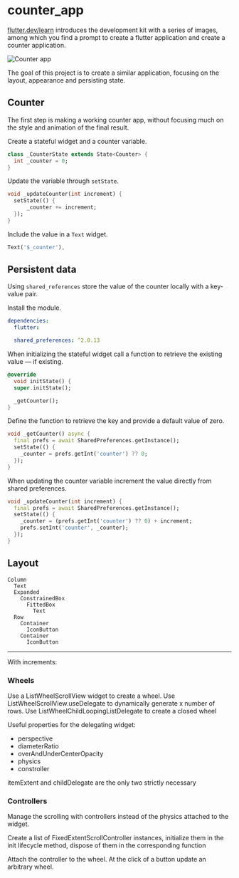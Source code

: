 # counter_app

[flutter.dev/learn](https://flutter.dev/learn) introduces the development kit with a series of images, among which you find a prompt to create a flutter application and create a counter application.

![Counter app](https://storage.googleapis.com/cms-storage-bucket/740d82517a6f13db51bd.png)

The goal of this project is to create a similar application, focusing on the layout, appearance and persisting state.

## Counter

The first step is making a working counter app, without focusing much on the style and animation of the final result.

Create a stateful widget and a counter variable.

```dart
class _CounterState extends State<Counter> {
  int _counter = 0;
}
```

Update the variable through `setState`.

```dart
void _updateCounter(int increment) {
  setState(() {
      _counter += increment;
  });
}
```

Include the value in a `Text` widget.

```dart
Text('$_counter'),
```

## Persistent data

Using `shared_references` store the value of the counter locally with a key-value pair.

Install the module.

```yaml
dependencies:
  flutter:

  shared_preferences: ^2.0.13
```

When initializing the stateful widget call a function to retrieve the existing value — if existing.

```dart
@override
  void initState() {
  super.initState();

  _getCounter();
}
```

Define the function to retrieve the key and provide a default value of zero.

```dart
void _getCounter() async {
  final prefs = await SharedPreferences.getInstance();
  setState(() {
    _counter = prefs.getInt('counter') ?? 0;
  });
}
```

When updating the counter variable increment the value directly from shared preferences.

```dart
void _updateCounter(int increment) {
  final prefs = await SharedPreferences.getInstance();
  setState(() {
    _counter = (prefs.getInt('counter') ?? 0) + increment;
    prefs.setInt('counter', _counter);
  });
}
```

## Layout

```text
Column
  Text
  Expanded
    ConstrainedBox
      FittedBox
        Text
  Row
    Container
      IconButton
    Container
      IconButton
```

---

With increments:

### Wheels

Use a ListWheelScrollView widget to create a wheel. Use ListWheelScrollView.useDelegate to dynamically generate x number of rows. Use ListWheelChildLoopingListDelegate to create a closed wheel

Useful properties for the delegating widget:

- perspective
- diameterRatio
- overAndUnderCenterOpacity
- physics
- constroller

itemExtent and childDelegate are the only two strictly necessary

### Controllers

Manage the scrolling with controllers instead of the physics attached to the widget.

Create a list of FixedExtentScrollController instances, initialize them in the init lifecycle method, dispose of them in the corresponding function

Attach the controller to the wheel. At the click of a button update an arbitrary wheel.
